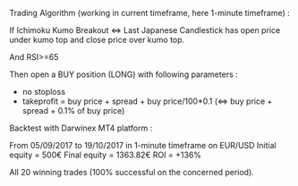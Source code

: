 Trading Algorithm (working in current timeframe, here 1-minute timeframe) :

If Ichimoku Kumo Breakout <=> Last Japanese Candlestick has open price under kumo top and close price over kumo top.

And RSI>=65

Then open a BUY position (LONG) with following parameters :

- no stoploss
- takeprofit = buy price + spread + buy price/100*0.1 (<=> buy price + spread + 0.1% of buy price)

Backtest with Darwinex MT4 platform :

From 05/09/2017 to 19/10/2017 in 1-minute timeframe on EUR/USD
Initial equity = 500€
Final equity = 1363.82€
ROI = +136%

All 20 winning trades (100% successful on the concerned period).




